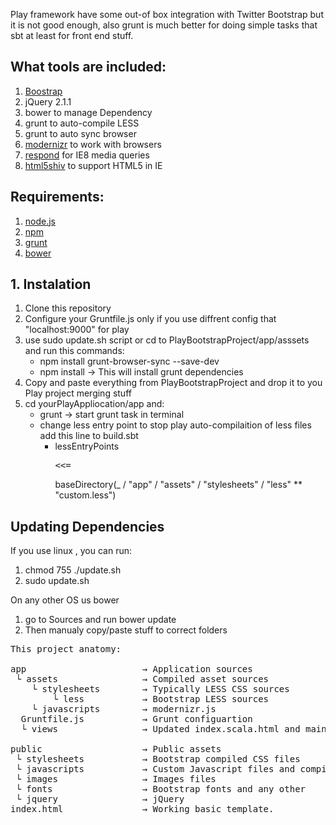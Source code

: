 Play framework have some out-of box integration with Twitter Bootstrap but it is not good enough, also grunt is much better for doing simple tasks that sbt at least for front end stuff. 

<h2> What tools are included:</h2>
<ol>
    <li><a href="https://github.com/twbs/bootstrap">Boostrap</a></li>
    <li>jQuery 2.1.1</li>
    <li>bower to manage Dependency</li>
    <li>grunt to auto-compile LESS</li>
    <li>grunt to auto sync browser</li>
    <li><a href="http://modernizr.com/docs/">modernizr</a> to work with browsers</li>
    <li><a href="https://github.com/scottjehl/Respond">respond</a> for IE8 media queries</li>
    <li><a href="http://code.google.com/p/html5shiv/"> html5shiv</a> to support HTML5 in IE</li>
</ol>

<h2>Requirements: </h2>
<ol>
    <li><a href="http://nodejs.org/">node.js</a></li>
    <li><a href="https://www.npmjs.org/doc/README.html">npm</a></li>
    <li><a href="http://gruntjs.com/getting-started">grunt</a></li>
    <li><a href="https://github.com/bower/bower">bower</a></li>
</ol>

<h2>1. Instalation</h2>
<ol>
    <li>Clone this repository</li>
    <li>Configure your Gruntfile.js only if you use diffrent config that "localhost:9000" for play</li>
    <li>use sudo update.sh script or cd to PlayBootstrapProject/app/asssets and run this commands:
        <ul>
        <li>npm install grunt-browser-sync --save-dev</li>
        <li>npm install    → This will install grunt dependencies</li>
        </ul>
    </li>
     <li>Copy and paste everything from PlayBootstrapProject and drop it to you Play project merging stuff</li>
     <li>cd yourPlayAppliocation/app and:
        <ul>
            <li>grunt          → start grunt task in terminal</li>
            <li>change less entry point to stop play auto-compilaition of less files add this line to build.sbt
                <ul>
                    <li>lessEntryPoints <pre><<=</pre> baseDirectory(_ / "app" / "assets" / "stylesheets" / "less" ** "custom.less")</li>
                </ul>
            </li>
        </ul>
    </li>
</ol>





<h2>Updating Dependencies</h2>
<p>If you use linux , you can run: </p>
<ol>
    <li>chmod 755 ./update.sh</li>
    <li>sudo update.sh</li>
</ol>


<p>On any other OS us bower</p>
<ol>
    <li>go to Sources and run bower update</li>
    <li>Then manualy copy/paste stuff to correct folders  </li>
</ol>


<pre>
This project anatomy:

app                      → Application sources
 └ assets                → Compiled asset sources
    └ stylesheets        → Typically LESS CSS sources
        └ less           → Bootstrap LESS sources
    └ javascripts        → modernizr.js 
  Gruntfile.js           → Grunt configuartion
  └ views                → Updated index.scala.html and main.scala.html

public                   → Public assets
 └ stylesheets           → Bootstrap compiled CSS files
 └ javascripts           → Custom Javascript files and compilled javascrpit for Bootstrap, also HTML5shiv, Respond
 └ images                → Images files 
 └ fonts                 → Bootstrap fonts and any other
 └ jquery                → jQuery 
index.html               → Working basic template.
</pre>

